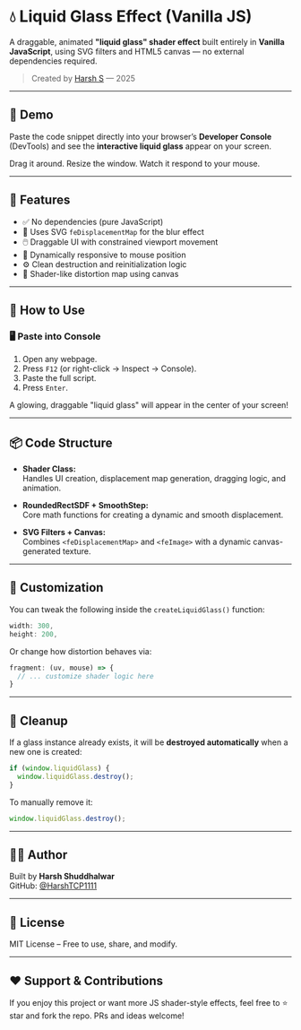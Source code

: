 # 💧 Liquid Glass Effect (Vanilla JS)

A draggable, animated **"liquid glass" shader effect** built entirely in **Vanilla JavaScript**, using SVG filters and HTML5 canvas — no external dependencies required.

> Created by [Harsh S](https://github.com/HarshTCP1111) — 2025

---

## 🚀 Demo

Paste the code snippet directly into your browser’s **Developer Console** (DevTools) and see the **interactive liquid glass** appear on your screen.

Drag it around. Resize the window. Watch it respond to your mouse.

---

## 🧠 Features

- ✅ No dependencies (pure JavaScript)
- 💠 Uses SVG `feDisplacementMap` for the blur effect
- 🖱️ Draggable UI with constrained viewport movement
- 📏 Dynamically responsive to mouse position
- ⚙️ Clean destruction and reinitialization logic
- 🎨 Shader-like distortion map using canvas

---

## 🧾 How to Use

### 🖥 Paste into Console

1. Open any webpage.
2. Press `F12` (or right-click → Inspect → Console).
3. Paste the full script.
4. Press `Enter`.

A glowing, draggable "liquid glass" will appear in the center of your screen!

---

## 📦 Code Structure

- **Shader Class:**  
  Handles UI creation, displacement map generation, dragging logic, and animation.

- **RoundedRectSDF + SmoothStep:**  
  Core math functions for creating a dynamic and smooth displacement.

- **SVG Filters + Canvas:**  
  Combines `<feDisplacementMap>` and `<feImage>` with a dynamic canvas-generated texture.

---

## 🔧 Customization

You can tweak the following inside the `createLiquidGlass()` function:

```js
width: 300,
height: 200,
```

Or change how distortion behaves via:

```js
fragment: (uv, mouse) => {
  // ... customize shader logic here
}
```

---

## 🧹 Cleanup

If a glass instance already exists, it will be **destroyed automatically** when a new one is created:

```js
if (window.liquidGlass) {
  window.liquidGlass.destroy();
}
```

To manually remove it:

```js
window.liquidGlass.destroy();
```

---

## 🧑‍💻 Author

Built by **Harsh Shuddhalwar**  
GitHub: [@HarshTCP1111](https://github.com/HarshTCP1111)

---

## 📄 License

MIT License – Free to use, share, and modify.

---

## ❤️ Support & Contributions

If you enjoy this project or want more JS shader-style effects, feel free to ⭐️ star and fork the repo. PRs and ideas welcome!
